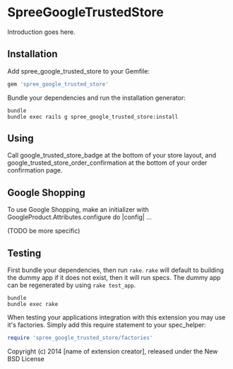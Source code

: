 SpreeGoogleTrustedStore
=======================

Introduction goes here.

Installation
------------

Add spree_google_trusted_store to your Gemfile:

```ruby
gem 'spree_google_trusted_store'
```

Bundle your dependencies and run the installation generator:

```shell
bundle
bundle exec rails g spree_google_trusted_store:install
```

Using
-----

Call google_trusted_store_badge at the bottom of your store layout, and google_trusted_store_order_confirmation
at the bottom of your order confirmation page.

Google Shopping
---------------

To use Google Shopping, make an initializer with GoogleProduct.Attributes.configure do |config| ...

(TODO be more specific)

Testing
-------

First bundle your dependencies, then run `rake`. `rake` will default to building the dummy app if it does not exist, then it will run specs. The dummy app can be regenerated by using `rake test_app`.

```shell
bundle
bundle exec rake
```

When testing your applications integration with this extension you may use it's factories.
Simply add this require statement to your spec_helper:

```ruby
require 'spree_google_trusted_store/factories'
```

Copyright (c) 2014 [name of extension creator], released under the New BSD License
